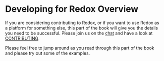 # Developing for Redox Overview

If you are considering contributing to Redox, or if you want to use Redox as a platform for something else, this part of the book will give you the details you need to be successful. Please join us on the [chat](./chat.md) and have a look at [CONTRIBUTING](https://gitlab.redox-os.org/redox-os/redox/blob/master/CONTRIBUTING.md).

Please feel free to jump around as you read through this part of the book and please try out some of the examples.
